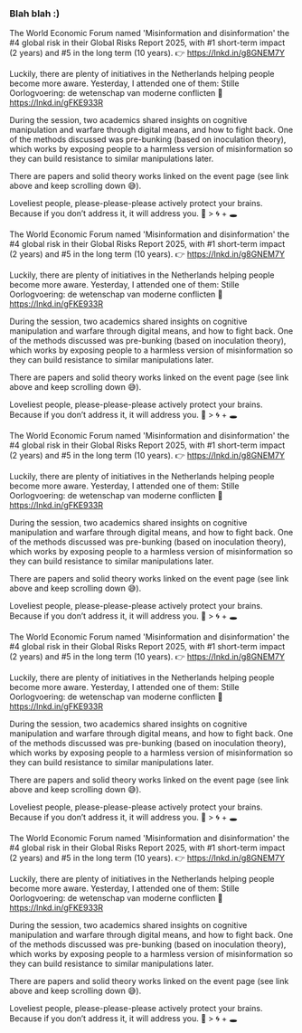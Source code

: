 <!--
.. title: Stille oorlogvoering
.. slug: stille-oorlogvoering
.. date: 2025-05-21
.. category: something
.. tags: tag1
.. type: text
.. description: It's probably a bit of a Schrödinger-like situation...
-->

### Blah blah :)

The World Economic Forum named 'Misinformation and disinformation' the #4 global risk in their Global Risks Report 2025, with #1 short-term impact (2 years) and #5 in the long term (10 years). 👉 https://lnkd.in/g8GNEM7Y

Luckily, there are plenty of initiatives in the Netherlands helping people become more aware. Yesterday, I attended one of them: Stille Oorlogvoering: de wetenschap van moderne conflicten 🔗 https://lnkd.in/gFKE933R

During the session, two academics shared insights on cognitive manipulation and warfare through digital means, and how to fight back. One of the methods discussed was pre-bunking (based on inoculation theory), which works by exposing people to a harmless version of misinformation so they can build resistance to similar manipulations later.


<!-- TEASER_END -->

There are papers and solid theory works linked on the event page (see link above and keep scrolling down 😅).

Loveliest people, please-please-please actively protect your brains. Because if you don’t address it, it will address you. 🧠 > 🌀 + 🕳️

The World Economic Forum named 'Misinformation and disinformation' the #4 global risk in their Global Risks Report 2025, with #1 short-term impact (2 years) and #5 in the long term (10 years). 👉 https://lnkd.in/g8GNEM7Y

Luckily, there are plenty of initiatives in the Netherlands helping people become more aware. Yesterday, I attended one of them: Stille Oorlogvoering: de wetenschap van moderne conflicten 🔗 https://lnkd.in/gFKE933R

During the session, two academics shared insights on cognitive manipulation and warfare through digital means, and how to fight back. One of the methods discussed was pre-bunking (based on inoculation theory), which works by exposing people to a harmless version of misinformation so they can build resistance to similar manipulations later.

There are papers and solid theory works linked on the event page (see link above and keep scrolling down 😅).

Loveliest people, please-please-please actively protect your brains. Because if you don’t address it, it will address you. 🧠 > 🌀 + 🕳️

The World Economic Forum named 'Misinformation and disinformation' the #4 global risk in their Global Risks Report 2025, with #1 short-term impact (2 years) and #5 in the long term (10 years). 👉 https://lnkd.in/g8GNEM7Y

Luckily, there are plenty of initiatives in the Netherlands helping people become more aware. Yesterday, I attended one of them: Stille Oorlogvoering: de wetenschap van moderne conflicten 🔗 https://lnkd.in/gFKE933R

During the session, two academics shared insights on cognitive manipulation and warfare through digital means, and how to fight back. One of the methods discussed was pre-bunking (based on inoculation theory), which works by exposing people to a harmless version of misinformation so they can build resistance to similar manipulations later.

There are papers and solid theory works linked on the event page (see link above and keep scrolling down 😅).

Loveliest people, please-please-please actively protect your brains. Because if you don’t address it, it will address you. 🧠 > 🌀 + 🕳️

The World Economic Forum named 'Misinformation and disinformation' the #4 global risk in their Global Risks Report 2025, with #1 short-term impact (2 years) and #5 in the long term (10 years). 👉 https://lnkd.in/g8GNEM7Y

Luckily, there are plenty of initiatives in the Netherlands helping people become more aware. Yesterday, I attended one of them: Stille Oorlogvoering: de wetenschap van moderne conflicten 🔗 https://lnkd.in/gFKE933R

During the session, two academics shared insights on cognitive manipulation and warfare through digital means, and how to fight back. One of the methods discussed was pre-bunking (based on inoculation theory), which works by exposing people to a harmless version of misinformation so they can build resistance to similar manipulations later.

There are papers and solid theory works linked on the event page (see link above and keep scrolling down 😅).

Loveliest people, please-please-please actively protect your brains. Because if you don’t address it, it will address you. 🧠 > 🌀 + 🕳️

The World Economic Forum named 'Misinformation and disinformation' the #4 global risk in their Global Risks Report 2025, with #1 short-term impact (2 years) and #5 in the long term (10 years). 👉 https://lnkd.in/g8GNEM7Y

Luckily, there are plenty of initiatives in the Netherlands helping people become more aware. Yesterday, I attended one of them: Stille Oorlogvoering: de wetenschap van moderne conflicten 🔗 https://lnkd.in/gFKE933R

During the session, two academics shared insights on cognitive manipulation and warfare through digital means, and how to fight back. One of the methods discussed was pre-bunking (based on inoculation theory), which works by exposing people to a harmless version of misinformation so they can build resistance to similar manipulations later.

There are papers and solid theory works linked on the event page (see link above and keep scrolling down 😅).

Loveliest people, please-please-please actively protect your brains. Because if you don’t address it, it will address you. 🧠 > 🌀 + 🕳️